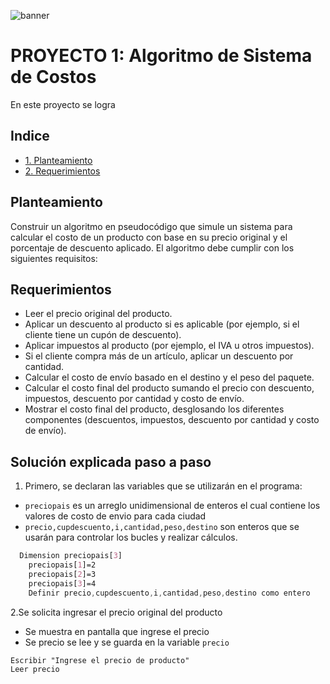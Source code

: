 ![banner](https://github.com/diegocab27/mi-primer-repo/assets/162330383/1eb4826e-7948-46a2-8abc-bf04263647d0)

# PROYECTO 1: Algoritmo de Sistema de Costos


En este proyecto se logra
## Indice
* [1. Planteamiento](https://github.com/diegocab27/mi-primer-repo/edit/main/README.md#planteamiento)
* [2. Requerimientos](https://github.com/diegocab27/mi-primer-repo/edit/main/README.md#requerimientos)



## Planteamiento

Construir un algoritmo en pseudocódigo que simule un sistema para calcular el costo de un producto con base en su precio original y el porcentaje de descuento aplicado. El algoritmo debe cumplir con los siguientes requisitos:

## Requerimientos

- Leer el precio original del producto.
- Aplicar un descuento al producto si es aplicable (por ejemplo, si el cliente tiene un cupón de descuento).
- Aplicar impuestos al producto (por ejemplo, el IVA u otros impuestos).
- Si el cliente compra más de un artículo, aplicar un descuento por cantidad.
- Calcular el costo de envío basado en el destino y el peso del paquete.
- Calcular el costo final del producto sumando el precio con descuento, impuestos, descuento por cantidad y costo de envío.
- Mostrar el costo final del producto, desglosando los diferentes componentes (descuentos, impuestos, descuento por cantidad y costo de envío).

 ## Solución explicada paso a paso

 1. Primero, se declaran las variables que se utilizarán en el programa:

 - `preciopais` es un arreglo unidimensional de enteros el cual contiene los valores de costo de envio para 
       cada ciudad
 - `precio,cupdescuento,i,cantidad,peso,destino` son enteros que se usarán para controlar los bucles y 
      realizar cálculos.
```scss
  Dimension preciopais[3]
	preciopais[1]=2
	preciopais[2]=3
	preciopais[3]=4
	Definir precio,cupdescuento,i,cantidad,peso,destino como entero
```

 2.Se solicita ingresar el precio original del producto

- Se muestra en pantalla que ingrese el precio
- Se precio se lee y se guarda en la variable `precio` 

 ```scss
Escribir "Ingrese el precio de producto"
Leer precio
```
